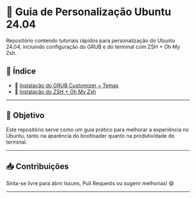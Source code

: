 # 🐧 Guia de Personalização Ubuntu 24.04

Repositório contendo tutoriais rápidos para personalização do Ubuntu 24.04, incluindo configuração do GRUB e do terminal com ZSH + Oh My Zsh.

## 📜 Índice

- 🔧 [Instalação do GRUB Customizer + Temas](./Grub-Customizer.md)
- 🐚 [Instalação do ZSH + Oh My Zsh](./ZSH-OhMyZsh.md)

---

## 🚀 Objetivo

Este repositório serve como um guia prático para melhorar a experiência no Ubuntu, tanto na aparência do bootloader quanto na produtividade do terminal.

---

## 📥 Contribuições

Sinta-se livre para abrir Issues, Pull Requests ou sugerir melhorias! 😄

---
